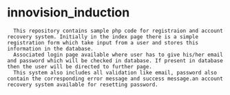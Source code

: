 # innovision_induction
      This repository contains sample php code for registraion and account recovery system. Initially in the index page there is a simple registration form which take input from a user and stores this information in the database.
      Associated login page available where user has to give his/her email and password which will be checked in database. If present in database then the user will be directed to further page.
      This system also includes all validation like email, password also contain the corresponding error message and success message.an account recovery system available for resetting password. 
